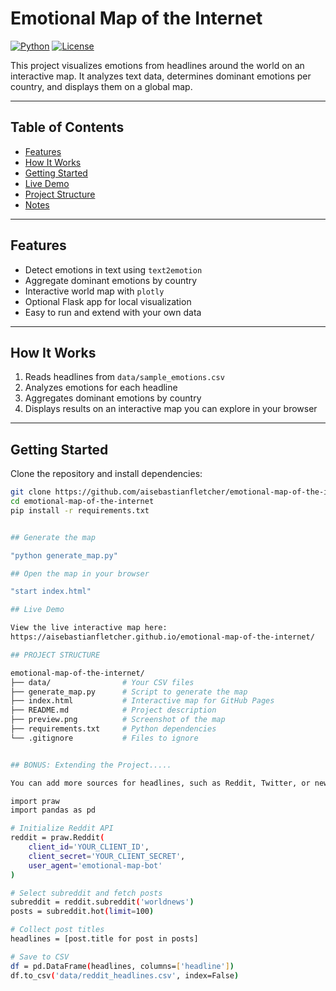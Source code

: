 # Emotional Map of the Internet

[![Python](https://img.shields.io/badge/Python-3.11-blue)](https://www.python.org/)
[![License](https://img.shields.io/badge/License-MIT-green)](LICENSE)

This project visualizes emotions from headlines around the world on an interactive map. It analyzes text data, determines dominant emotions per country, and displays them on a global map.

---

## Table of Contents

- [Features](#features)  
- [How It Works](#how-it-works)  
- [Getting Started](#getting-started)  
- [Live Demo](#live-demo)  
- [Project Structure](#project-structure)  
- [Notes](#notes)

---

## Features

- Detect emotions in text using `text2emotion`  
- Aggregate dominant emotions by country  
- Interactive world map with `plotly`  
- Optional Flask app for local visualization  
- Easy to run and extend with your own data

---

## How It Works

1. Reads headlines from `data/sample_emotions.csv`  
2. Analyzes emotions for each headline  
3. Aggregates dominant emotions by country  
4. Displays results on an interactive map you can explore in your browser  

---

## Getting Started

Clone the repository and install dependencies:

```bash
git clone https://github.com/aisebastianfletcher/emotional-map-of-the-internet.git
cd emotional-map-of-the-internet
pip install -r requirements.txt


## Generate the map

"python generate_map.py"

## Open the map in your browser

"start index.html"

## Live Demo

View the live interactive map here:
https://aisebastianfletcher.github.io/emotional-map-of-the-internet/

## PROJECT STRUCTURE 

emotional-map-of-the-internet/
├── data/                # Your CSV files
├── generate_map.py      # Script to generate the map
├── index.html           # Interactive map for GitHub Pages
├── README.md            # Project description
├── preview.png          # Screenshot of the map
├── requirements.txt     # Python dependencies
└── .gitignore           # Files to ignore


## BONUS: Extending the Project.....

You can add more sources for headlines, such as Reddit, Twitter, or news APIs. Here’s an example of how to fetch Reddit posts using the praw library:

import praw
import pandas as pd

# Initialize Reddit API
reddit = praw.Reddit(
    client_id='YOUR_CLIENT_ID',
    client_secret='YOUR_CLIENT_SECRET',
    user_agent='emotional-map-bot'
)

# Select subreddit and fetch posts
subreddit = reddit.subreddit('worldnews')
posts = subreddit.hot(limit=100)

# Collect post titles
headlines = [post.title for post in posts]

# Save to CSV
df = pd.DataFrame(headlines, columns=['headline'])
df.to_csv('data/reddit_headlines.csv', index=False)

